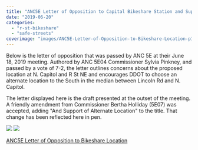 ```yaml
---
title: "ANC5E Letter of Opposition to Capital Bikeshare Station and Support For Alternate Location"
date: "2019-06-20"
categories: 
  - "r-st-bikeshare"
  - "safe-streets"
coverimage: "images/ANC5E-Letter-of-Opposition-to-Bikeshare-Location-p1.jpg"
---
```


Below is the letter of opposition that was passed by ANC 5E at their June 18, 2019 meeting. Authored by ANC 5E04 Commissioner Sylvia Pinkney, and passed by a vote of 7-2, the letter outlines concerns about the proposed location at N. Capitol and R St NE and encourages DDOT to choose an alternate location to the South in the median between Lincoln Rd and N. Capitol.

The letter displayed here is the draft presented at the outset of the meeting. A friendly amendment from Commissioner Bertha Holliday (5E07) was accepted, adding "And Support of Alternate Location" to the title. That change has been reflected here in pen.

![](/images/ANC5E-Letter-of-Opposition-to-Bikeshare-Location-p1.jpg) ![](/images/ANC5E-Letter-of-Opposition-to-Bikeshare-Location-p2.jpg)

[ANC5E Letter of Opposition to Bikeshare Location](http://ward5forall.org/wp-content/uploads/2019/06/ANC5E-Letter-of-Opposition-to-Bikeshare-Location.pdf)
